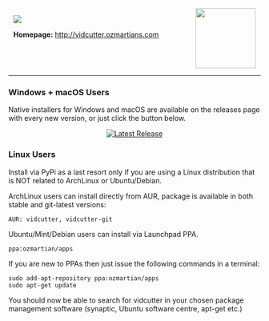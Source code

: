 <div style="width:100%; height:120px; position:relative;">
    <div style="float:left; position:absolute; left:10px;">
        <p><img src="https://travis-ci.org/ozmartian/vidcutter.svg?branch=master" /></p>
        <p><b>Homepage:</b> <a href="http://vidcutter.ozmartians.com" target="_blank">http://vidcutter.ozmartians.com</a></p>
    </div>
    <div style="float:right; right:10px; position:absolute;">
        <img src="https://raw.githubusercontent.com/ozmartian/vidcutter/master/data/icons/vidcutter.png" width="120" height="120" />
    </div>
</div>

<hr noshade size="1" />

### Windows + macOS Users

Native installers for Windows and macOS are available on the releases page with every new version, or just click the button below. 

<p style="text-align:center;"><a href="https://github.com/ozmartian/tvlinker/releases/latest"><img alt="Latest Release" src="http://tvlinker.ozmartians.com/images/button-latest-release.png" style="max-width:100%;"></a></p>

### Linux Users

Install via PyPi as a last resort only if you are using a Linux distribution that is NOT related to ArchLinux or Ubuntu/Debian.

ArchLinux users can install directly from AUR, package is available in both stable and git-latest versions:

    AUR: vidcutter, vidcutter-git

Ubuntu/Mint/Debian users can install via Launchpad PPA.

    ppa:ozmartian/apps

If you are new to PPAs then just issue the following commands in a terminal:

    sudo add-apt-repository ppa:ozmartian/apps
    sudo apt-get update

You should now be able to search for vidcutter in your chosen package management software (synaptic, Ubuntu software centre, apt-get etc.)
